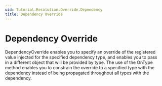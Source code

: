 ```yaml
---
uid: Tutorial.Resolution.Override.Dependency
title: Dependency Override
---
```


# Dependency Override

DependencyOverride enables you to specify an override of the registered value injected for the specified dependency type, and enables you to pass in a different object that will be provided by type. The use of the OnType method enables you to constrain the override to a specified type with the dependency instead of being propagated throughout all types with the dependency.